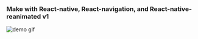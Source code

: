 ### Make with React-native, React-navigation, and React-native-reanimated v1


![demo gif](video.gif)